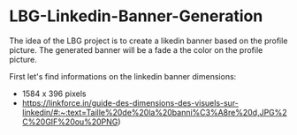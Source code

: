 # LBG-Linkedin-Banner-Generation

The idea of the LBG project is to create a likedin banner based on the profile picture. The generated banner will be a fade a the color on the profile picture. 

First let's find informations on the linkedin banner dimensions:  
- 1584 x 396 pixels 
- https://linkforce.in/guide-des-dimensions-des-visuels-sur-linkedin/#:~:text=Taille%20de%20la%20banni%C3%A8re%20d,JPG%2C%20GIF%20ou%20PNG)
